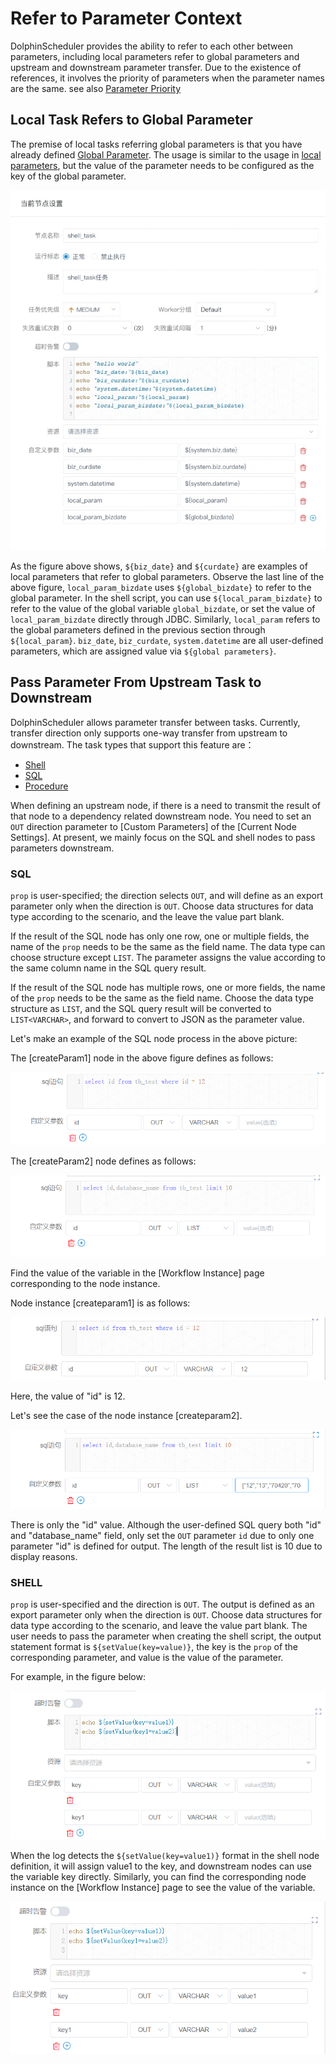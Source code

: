 # Refer to Parameter Context

DolphinScheduler provides the ability to refer to each other between parameters, including local parameters refer to global parameters and upstream and downstream parameter transfer. Due to the existence of references, it involves the priority of parameters when the parameter names are the same. see also [Parameter Priority](priority.md)

## Local Task Refers to Global Parameter

The premise of local tasks referring global parameters is that you have already defined [Global Parameter](global.md). The usage is similar to the usage in [local parameters](local.md), but the value of the parameter needs to be configured as the key of the global parameter.

![parameter-call-global-in-local](/img/global_parameter.png)

As the figure above shows, `${biz_date}` and `${curdate}` are examples of local parameters that refer to global parameters. Observe the last line of the above figure, `local_param_bizdate` uses `${global_bizdate}` to refer to the global parameter. In the shell script, you can use `${local_param_bizdate}` to refer to the value of the global variable `global_bizdate`, or set the value of `local_param_bizdate` directly through JDBC. Similarly, `local_param` refers to the global parameters defined in the previous section through `${local_param}`. `biz_date`, `biz_curdate`, `system.datetime` are all user-defined parameters, which are assigned value via `${global parameters}`.

## Pass Parameter From Upstream Task to Downstream

DolphinScheduler allows parameter transfer between tasks. Currently, transfer direction only supports one-way transfer from upstream to downstream. The task types that support this feature are：

* [Shell](../task/shell.md)
* [SQL](../task/sql.md)
* [Procedure](../task/stored-procedure.md)

When defining an upstream node, if there is a need to transmit the result of that node to a dependency related downstream node. You need to set an `OUT` direction parameter to [Custom Parameters] of the [Current Node Settings]. At present, we mainly focus on the SQL and shell nodes to pass parameters downstream.

### SQL

`prop` is user-specified; the direction selects `OUT`, and will define as an export parameter only when the direction is `OUT`. Choose data structures for data type according to the scenario, and the leave the value part blank.

If the result of the SQL node has only one row, one or multiple fields, the name of the `prop` needs to be the same as the field name. The data type can choose structure except `LIST`. The parameter assigns the value according to the same column name in the SQL query result.

If the result of the SQL node has multiple rows, one or more fields, the name of the `prop` needs to be the same as the field name. Choose the data type structure as `LIST`, and the SQL query result will be converted to `LIST<VARCHAR>`, and forward to convert to JSON as the parameter value.

Let's make an example of the SQL node process in the above picture:

The [createParam1] node in the above figure defines as follows:

![png05](/img/globalParam/image-20210723104957031.png)

The [createParam2] node defines as follows:

![png06](/img/globalParam/image-20210723105026924.png)

Find the value of the variable in the [Workflow Instance] page corresponding to the node instance.

Node instance [createparam1] is as follows:

![png07](/img/globalParam/image-20210723105131381.png)

Here, the value of "id" is 12.

Let's see the case of the node instance [createparam2].

![png08](/img/globalParam/image-20210723105255850.png)

There is only the "id" value. Although the user-defined SQL query both "id" and "database_name" field, only set the `OUT` parameter `id` due to only one parameter "id" is defined for output. The length of the result list is 10 due to display reasons.

### SHELL

`prop` is user-specified and the direction is `OUT`. The output is defined as an export parameter only when the direction is `OUT`. Choose data structures for data type according to the scenario, and leave the value part blank.
The user needs to pass the parameter when creating the shell script, the output statement format is `${setValue(key=value)}`, the key is the `prop` of the corresponding parameter, and value is the value of the parameter.

For example, in the figure below:

![png09](/img/globalParam/image-20210723101242216.png)

When the log detects the `${setValue(key=value1)}` format in the shell node definition, it will assign value1 to the key, and downstream nodes can use the variable key directly. Similarly, you can find the corresponding node instance on the [Workflow Instance] page to see the value of the variable.

![png10](/img/globalParam/image-20210723102522383.png)
